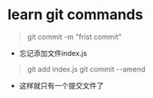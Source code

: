 # learn git commands
> git commit -m "frist commit"
- 忘记添加文件index.js
> git add index.js
> git commit --amend
- 这样就只有一个提交文件了